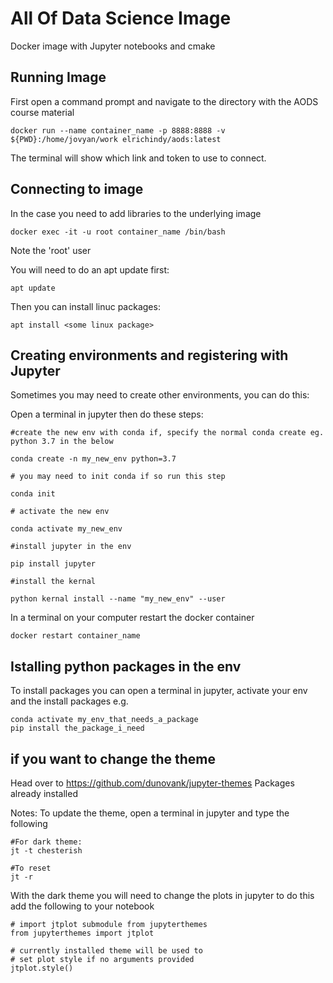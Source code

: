 # All Of Data Science Image
Docker image with Jupyter notebooks and cmake

## Running Image
First open a command prompt and navigate to the directory with the AODS course material

```
docker run --name container_name -p 8888:8888 -v ${PWD}:/home/jovyan/work elrichindy/aods:latest
```

The terminal will show which link and token to use to connect.


## Connecting to image
In the case you need to add libraries to the underlying image
```
docker exec -it -u root container_name /bin/bash
```
Note the 'root' user

You will need to do an apt update first:

```
apt update
```

Then you can install linuc packages:

```
apt install <some linux package>
```

## Creating environments and registering with Jupyter
Sometimes you may need to create other environments, you can do this:

Open a terminal in jupyter then do these steps:
```
#create the new env with conda if, specify the normal conda create eg. python 3.7 in the below

conda create -n my_new_env python=3.7

# you may need to init conda if so run this step

conda init

# activate the new env

conda activate my_new_env

#install jupyter in the env

pip install jupyter

#install the kernal

python kernal install --name "my_new_env" --user

```

In a terminal on your computer restart the docker container

```
docker restart container_name
```

## Istalling python packages in the env
To install packages you can open a terminal in jupyter, activate your env and the install packages
e.g.
```
conda activate my_env_that_needs_a_package
pip install the_package_i_need
```

## if you want to change the theme

Head over to https://github.com/dunovank/jupyter-themes
Packages already installed

Notes:
To update the theme, open a terminal in jupyter and type the following
```
#For dark theme:
jt -t chesterish

#To reset
jt -r
``` 

With the dark theme you will need to change the plots in jupyter to do this add the following to your notebook
```
# import jtplot submodule from jupyterthemes
from jupyterthemes import jtplot

# currently installed theme will be used to
# set plot style if no arguments provided
jtplot.style()
``` 